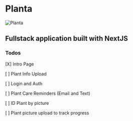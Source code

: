 # Planta
![Planta](https://user-images.githubusercontent.com/44857032/214439960-03609af5-8770-4c8e-abd9-9df01292156d.JPG)

## Fullstack application built with NextJS
### Todos
[X] Intro Page

[ ] Plant Info Upload

[ ] Login and Auth

[ ] Plant Care Reminders (Email and Text)

[ ] ID Plant by picture

[ ] Plant picture upload to track progress
